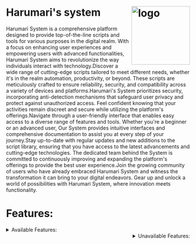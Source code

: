 # Harumari's system <img align="right" alt="logo" height="160px" src="https://us-east-1.tixte.net/uploads/cdn.notminhducgamingtv.tk/harumari-system-logo.png" />
Harumari System is a comprehensive platform designed to provide top-of-the-line scripts and tools for various purposes in the digital realm. With a focus on enhancing user experiences and empowering users with advanced functionalities, Harumari System aims to revolutionize the way individuals interact with technology.Discover a wide range of cutting-edge scripts tailored to meet different needs, whether it's in the realm automation, productivity, or beyond. These scripts are meticulously crafted to ensure reliability, security, and compatibility across a variety of devices and platforms.Harumari's System prioritizes security, incorporating anti-detection mechanisms that safeguard user privacy and protect against unauthorized access. Feel confident knowing that your activities remain discreet and secure while utilizing the platform's offerings.Navigate through a user-friendly interface that enables easy access to a diverse range of features and tools. Whether you're a beginner or an advanced user, Our System provides intuitive interfaces and comprehensive documentation to assist you at every step of your journey.Stay up-to-date with regular updates and new additions to the script library, ensuring that you have access to the latest advancements and cutting-edge technologies. The dedicated team behind the System is committed to continuously improving and expanding the platform's offerings to provide the best user experience.Join the growing community of users who have already embraced Harumari System and witness the transformation it can bring to your digital endeavors. Gear up and unlock a world of possibilities with Harumari System, where innovation meets functionality.
# Features:
<details align="left"><summary>Available Features:</summary>
 Last Updated: 05:50 - 7/20/2023(UTC)
 
| Features             | Availability |
| -------------------- | ------------ |
| Anti-Detection       |     ✅       |
| HWID lock            |     ✅       |
| HyperBoost           |     ✅       |

 </details>
 
 <details align="right"><summary>Unavailable Features:</summary>
 Last Updated: 05:50 - 7/20/2023(UTC)
 
| Features             | Availability |
| -------------------- | ------------ |
| None                 |     ❌       |

 </details>


